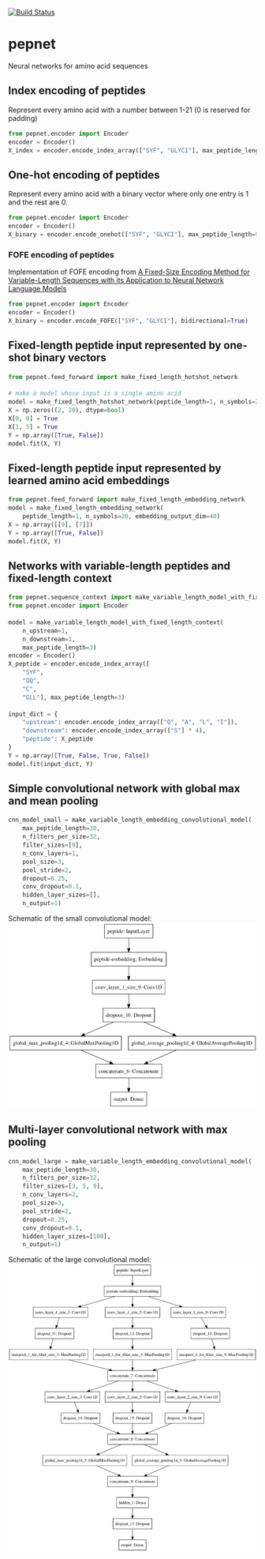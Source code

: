 [![Build Status](https://travis-ci.org/hammerlab/pepnet.svg?branch=master)](https://travis-ci.org/hammerlab/pepnet)

# pepnet
Neural networks for amino acid sequences

## Index encoding of peptides

Represent every amino acid with a number between 1-21 (0 is reserved for padding)

```python
from pepnet.encoder import Encoder
encoder = Encoder()
X_index = encoder.encode_index_array(["SYF", "GLYCI"], max_peptide_length=9)
```

## One-hot encoding of peptides

Represent every amino acid with a binary vector where only one entry is 1 and
the rest are 0.

```python
from pepnet.encoder import Encoder
encoder = Encoder()
X_binary = encoder.encode_onehot(["SYF", "GLYCI"], max_peptide_length=9)
```

### FOFE encoding of peptides

Implementation of FOFE encoding from [A Fixed-Size Encoding Method for Variable-Length Sequences with its Application to Neural Network Language Models](https://arxiv.org/abs/1505.01504)

```python
from pepnet.encoder import Encoder
encoder = Encoder()
X_binary = encoder.encode_FOFE(["SYF", "GLYCI"], bidirectional=True)
```

## Fixed-length peptide input represented by one-shot binary vectors

```python
from pepnet.feed_forward import make_fixed_length_hotshot_network

# make a model whose input is a single amino acid
model = make_fixed_length_hotshot_network(peptide_length=1, n_symbols=20)
X = np.zeros((2, 20), dtype=bool)
X[0, 0] = True
X[1, 5] = True
Y = np.array([True, False])
model.fit(X, Y)
```


## Fixed-length peptide input represented by learned amino acid embeddings
```python
from pepnet.feed_forward import make_fixed_length_embedding_network
model = make_fixed_length_embedding_network(
    peptide_length=1, n_symbols=20, embedding_output_dim=40)
X = np.array([[9], [7]])
Y = np.array([True, False])
model.fit(X, Y)
```


## Networks with variable-length peptides and fixed-length context

```python
from pepnet.sequence_context import make_variable_length_model_with_fixed_length_context
from pepnet.encoder import Encoder

model = make_variable_length_model_with_fixed_length_context(
    n_upstream=1,
    n_downstream=1,
    max_peptide_length=3)
encoder = Encoder()
X_peptide = encoder.encode_index_array([
    "SYF",
    "QQ",
    "C",
    "GLL"], max_peptide_length=3)

input_dict = {
    "upstream": encoder.encode_index_array(["Q", "A", "L", "I"]),
    "downstream": encoder.encode_index_array(["S"] * 4),
    "peptide": X_peptide
}
Y = np.array([True, False, True, False])
model.fit(input_dict, Y)
```

## Simple convolutional network with global max and mean pooling

```python
cnn_model_small = make_variable_length_embedding_convolutional_model(
    max_peptide_length=30,
    n_filters_per_size=32,
    filter_sizes=[9],
    n_conv_layers=1,
    pool_size=3,
    pool_stride=2,
    dropout=0.25,
    conv_dropout=0.1,
    hidden_layer_sizes=[],
    n_output=1)
```

Schematic of the small convolutional model: ![](conv_small.png)

## Multi-layer convolutional network with max pooling

```python
cnn_model_large = make_variable_length_embedding_convolutional_model(
    max_peptide_length=30,
    n_filters_per_size=32,
    filter_sizes=[3, 5, 9],
    n_conv_layers=2,
    pool_size=3,
    pool_stride=2,
    dropout=0.25,
    conv_dropout=0.1,
    hidden_layer_sizes=[100],
    n_output=1)
```

Schematic of the large convolutional model: ![](conv_large.png)

